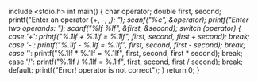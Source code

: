include <stdio.h>
int main() 
{ char operator; double first, second; 
printf("Enter an operator (+, -, *,): ");
scanf("%c", &operator);
printf("Enter two operands: "); 
scanf("%lf %lf", &first, &second); 
switch (operator) { case '+':
printf("%.1lf + %.1lf = %.1lf", first, second, first + second);
break;
case '-':
printf("%.1lf - %.1lf = %.1lf", first, second, first - second); 
break;
case '*':
printf("%.1lf * %.1lf = %.1lf", first, second, first * second);
break; 
case '/':
printf("%.1lf / %.1lf = %.1lf", first, second, first / second); 
break;
default:
printf("Error! operator is not correct");
}
return 0; 
}
